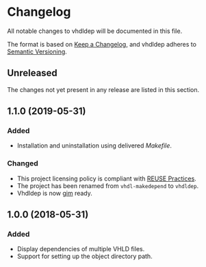 # Changelog

All notable changes to vhdldep will be documented in this file.

The format is based on [Keep a Changelog](https://keepachangelog.com/en/1.0.0/), and vhdldep adheres to [Semantic Versioning](https://semver.org/spec/v2.0.0.html).

## Unreleased

The changes not yet present in any release are listed in this section.

## 1.1.0 (2019-05-31)

### Added

* Installation and uninstallation using delivered *Makefile*.

### Changed

* This project licensing policy is compliant with [REUSE Practices](https://reuse.software/practices/2.0/).
* The project has been renamed from `vhdl-makedepend` to `vhdldep`.
* Vhdldep is now [gim](https://github.com/dominiksalvet/gim) ready.

## 1.0.0 (2018-05-31)

### Added

* Display dependencies of multiple VHLD files.
* Support for setting up the object directory path.
